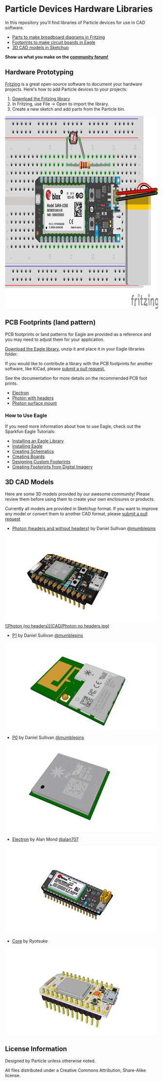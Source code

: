 # Particle Devices Hardware Libraries

In this repository you'll find libraries of Particle devices for use in CAD software.

- [Parts to make breadboard diagrams in Fritzing](#hardware-prototyping)
- [Footprints to make circuit boards in Eagle](#pcb-footprints-land-pattern)
- [3D CAD models in Sketchup](#3d-cad-models)

**Show us what you make on the [community forum!][community]**

## Hardware Prototyping

[Fritzing](http://fritzing.org/home/) is a great open-source software to document your hardware projects. Here's how to add Particle devices to your projects:

1. [Download the Fritzing library][fritzing-library]
2. In Fritzing, use File -> Open to import the library.
3. Create a new sketch and add parts from the Particle bin.

[<img alt="Fritzing Electron breadboard" src="Fritzing/Electron-breadboard.png" width="964" height="633">][fritzing-library]

## PCB Footprints (land pattern)

PCB footprints or land patterns for Eagle are provided as a reference and you may need to adjust them for your application.

[Download the Eagle library][eagle-library], unzip it and place it in your Eagle libraries folder.

If you would like to contribute a library with the PCB footprints for another software, like KiCad, please [submit a pull request.][pr]

See the documentation for more details on the recommended PCB foot prints.

* [Electron][pcb-footprint-electron]
* [Photon with headers][pcb-footprint-photon]
* [Photon surface mount][pcb-footprint-photon-smd]

### How to Use Eagle

If you need more information about how to use Eagle, check out the Sparkfun Eagle Tutorials: 

* [Installing an Eagle Library](https://learn.sparkfun.com/tutorials/how-to-install-and-setup-eagle#using-the-sparkfun-libraries)
* [Installing Eagle](https://learn.sparkfun.com/tutorials/how-to-install-and-setup-eagle)
* [Creating Schematics](https://learn.sparkfun.com/tutorials/using-eagle-schematic)
* [Creating Boards](https://learn.sparkfun.com/tutorials/using-eagle-board-layout)
* [Designing Custom Footprints](https://learn.sparkfun.com/tutorials/designing-pcbs-smd-footprints)
* [Creating Footprints from Digital Imagery](https://learn.sparkfun.com/tutorials/making-custom-footprints-in-eagle)

## 3D CAD Models

Here are some 3D models provided by our awesome community! Please review them before using them to create your own enclosures or products.

Currently all models are provided in Sketchup format. If you want to improve any model or convert them to another CAD format, please [submit a pull request][pr]

- [Photon (headers and without headers)][cad-photon] by Daniel Sullivan [@mumblepins][mumblepins]

[![Photon](CAD/Photon.jpg)][cad-photon]
[![Photon (no headers)](CAD/Photon no headers.jpg)][cad-photon]

- [P1][cad-p1] by Daniel Sullivan [@mumblepins][mumblepins]

[![P1](CAD/P1.jpg)][cad-p1]

- [P0][cad-p0] by Daniel Sullivan [@mumblepins][mumblepins]

[![P0](CAD/P0.jpg)][cad-p0]

- [Electron][cad-electron] by Alan Mond [@alan707][alan707]

[![Electron](CAD/Electron.jpg)][cad-electron]

- [Core][cad-core] by Ryotsuke

[![Core](CAD/Core.jpg)][cad-core]

## License Information

Designed by Particle unless otherwise noted.

All files distributed under a Creative Commons Attribution, Share-Alike license.

[community]: https://community.particle.io
[pr]: https://github.com/spark/hardware-libraries/pulls

[fritzing-library]: https://github.com/spark/hardware-libraries/raw/master/Fritzing/Particle.fzbz

[eagle-library]: https://github.com/spark/hardware-libraries/raw/master/Eagle/Particle-Devices.lbr.zip

[pcb-footprint-electron]: https://docs.particle.io/datasheets/electron-datasheet/#recommended-pcb-land-pattern
[pcb-footprint-photon]: https://docs.particle.io/datasheets/photon-datasheet/#recommended-pcb-land-pattern-photon-with-headers-
[pcb-footprint-photon-smd]: https://docs.particle.io/datasheets/photon-datasheet/#recommended-pcb-land-pattern-photon-without-headers-

[cad-photon]: https://github.com/spark/hardware-libraries/raw/master/CAD/Photon.skp.zip
[cad-p1]: https://github.com/spark/hardware-libraries/raw/master/CAD/P1.skp.zip
[cad-p0]: https://github.com/spark/hardware-libraries/raw/master/CAD/P0.skp.zip
[cad-electron]: https://github.com/spark/hardware-libraries/raw/master/CAD/Electron.skp.zip
[cad-core]: https://github.com/spark/hardware-libraries/raw/master/CAD/Core.skp.zip

[mumblepins]: https://github.com/mumblepins
[alan707]: https://github.com/alan707
